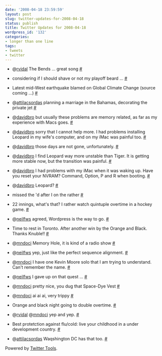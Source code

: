 ```yaml
---
date: '2008-04-18 23:59:59'
layout: post
slug: twitter-updates-for-2008-04-18
status: publish
title: Twitter Updates for 2008-04-18
wordpress_id: '132'
categories:
- longer than one line
tags:
- tweets
- twitter
---
```



	
  * @[rvidal](http://twitter.com/rvidal) The Bends ... great song [#](http://twitter.com/nuin/statuses/792153588)

	
  * considering if I should shave or not my playoff beard ... [#](http://twitter.com/nuin/statuses/792144949)

	
  * Latest mid-West earthquake blamed on Global Climate Change (source coming ...) [#](http://twitter.com/nuin/statuses/792107012)

	
  * @[attilacsordas](http://twitter.com/attilacsordas) planning a marriage in the Bahamas, decorating the private jet [#](http://twitter.com/nuin/statuses/792081042)

	
  * @[davidbro](http://twitter.com/davidbro) but usually these problems are memory related, as far as my experience with Macs goes. [#](http://twitter.com/nuin/statuses/791968907)

	
  * @[davidbro](http://twitter.com/davidbro) sorry that I cannot help more. I had problems installing Leopard in my wife's computer, and on my iMac was painful too. [#](http://twitter.com/nuin/statuses/791968434)

	
  * @[davidbro](http://twitter.com/davidbro) those days are not gone, unfortunately. [#](http://twitter.com/nuin/statuses/791964158)

	
  * @[davidbro](http://twitter.com/davidbro) I find Leopard way more unstable than Tiger. It is getting more stable now, but the transition was painful. [#](http://twitter.com/nuin/statuses/791959421)

	
  * @[davidbro](http://twitter.com/davidbro) I had problems with my iMac when it was waking up. Have you reset your NVRAM? Command, Option, P and R when booting. [#](http://twitter.com/nuin/statuses/791958868)

	
  * @[davidbro](http://twitter.com/davidbro) Leopard? [#](http://twitter.com/nuin/statuses/791952101)

	
  * missed the 'd after I on the rather [#](http://twitter.com/nuin/statuses/791888963)

	
  * 22 innings, what's that? I rather watch quintuple overtime in a hockey game. [#](http://twitter.com/nuin/statuses/791883821)

	
  * @[neilfws](http://twitter.com/neilfws) agreed, Wordpress is the way to go. [#](http://twitter.com/nuin/statuses/791764112)

	
  * Time to rest in Toronto. After another win by the Orange and Black. Thanks Knuble!! [#](http://twitter.com/nuin/statuses/791586620)

	
  * @[mndoci](http://twitter.com/mndoci) Memory Hole, it is kind of a radio show [#](http://twitter.com/nuin/statuses/791580502)

	
  * @[neilfws](http://twitter.com/neilfws) yep, just like the perfect sequence alignment. [#](http://twitter.com/nuin/statuses/791578914)

	
  * @[mndoci](http://twitter.com/mndoci) I have one Kevin Moore solo that I am trying to understand. Can't remember the name. [#](http://twitter.com/nuin/statuses/791578521)

	
  * @[neilfws](http://twitter.com/neilfws) I gave up on that quest ... [#](http://twitter.com/nuin/statuses/791575549)

	
  * @[mndoci](http://twitter.com/mndoci) pretty nice, you dug that Space-Dye Vest [#](http://twitter.com/nuin/statuses/791575274)

	
  * @[mndoci](http://twitter.com/mndoci) ai ai ai, very trippy [#](http://twitter.com/nuin/statuses/791550602)

	
  * Orange and black night going to double overtime. [#](http://twitter.com/nuin/statuses/791545263)

	
  * @[rvidal](http://twitter.com/rvidal) @[mndoci](http://twitter.com/mndoci) yep and yep. [#](http://twitter.com/nuin/statuses/791545051)

	
  * Best protetction against flu/cold: live your childhood in a under development country. [#](http://twitter.com/nuin/statuses/791527284)

	
  * @[attilacsordas](http://twitter.com/attilacsordas) Waqshington DC has that too. [#](http://twitter.com/nuin/statuses/791519694)




Powered by [Twitter Tools](http://alexking.org/projects/wordpress).
